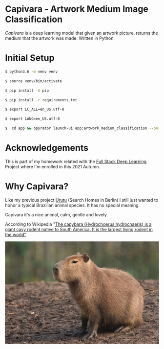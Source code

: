 Capivara - Artwork Medium Image Classification
=====================================

*Capivara* is a deep learning model that given an artwork picture, returns the medium that the artwork was made. Written in Python. 

Initial Setup
=====================================

```bash
$ python3.6 -m venv venv
```

```bash
$ source venv/bin/activate
```

```bash
$ pip install -U pip
```

```bash
$ pip install -r requirements.txt
```

```bash
$ export LC_ALL=en_US.utf-8
```

```bash
$ export LANG=en_US.utf-8
```

```bash
$  cd app && opyrator launch-ui app:artwork_medium_classification --port 8051
```


Acknowledgements
=====================================
This is part of my homework related with the [Full Stack Deep Learning](https://fullstackdeeplearning.com/) Project where I'm enrolled in this 2021 Autumn.


Why Capivara?
=====================================
Like my previous project [Urutu](https://github.com/fclesio/urutu-rent-home) (Search Homes in Berlin) I still just wanted to honor a typical Brazilian animal species. It has no special meaning. 

Capivara it's a nice animal, calm, gentle and lovely. 

According to Wikipedia "[The capybara (Hydrochoerus hydrochaeris) is a giant cavy rodent native to South America. It is the largest living rodent in the world"](https://en.wikipedia.org/wiki/Capybara)

![alt text](./images/capivara.png)